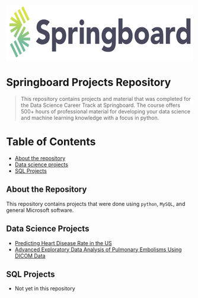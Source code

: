 <p align="center">
  <img src="images/springboard_logo.png" width=600 height=150>
</p>

# Springboard Projects Repository
> This repository contains projects and material that was completed for the Data Science Career Track at Springboard. The course offers 500+ hours of professional material for developing your data science and machine learning knowledge with a focus in python.

# Table of Contents
* [About the repository](#about-the-repository)
* [Data science projects](#data-science-projects)
* [SQL Projects](#sql-projects)



## About the Repository
This repository contains projects that were done using `python`, `MySQL`, and general Microsoft software.

## Data Science Projects
* [Predicting Heart Disease Rate in the US](https://github.com/samdomeier/Springboard-projects/tree/master/Predicting_Heart_Disease_Rate)
* [Advanced Exploratory Data Analysis of Pulmonary Embolisms Using DICOM Data](https://github.com/samdomeier/Data-Science-Projects/blob/master/CT%20Image%20Analysis/CT%20Image%20Analysis.ipynb)

## SQL Projects
* Not yet in this repository
